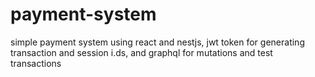 # payment-system
simple payment system using  react and nestjs, jwt token for generating  transaction and  session  i.ds,  and graphql  for  mutations  and test transactions
